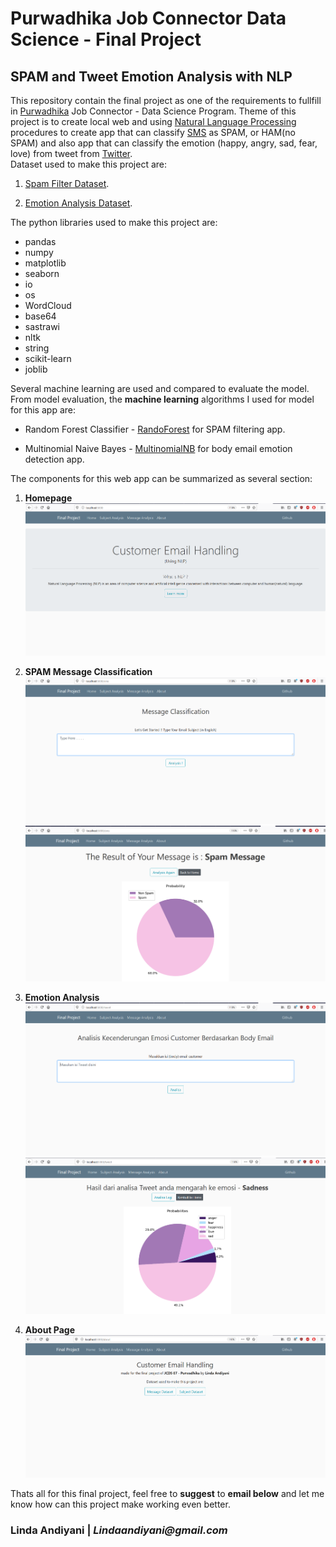 # Purwadhika Job Connector Data Science - Final Project #

## SPAM and Tweet Emotion Analysis with NLP ##

This repository contain the final project as one of the requirements to fullfill in [Purwadhika](https://purwadhika.com/jc-data-science) Job Connector - Data Science Program. Theme of this project is to create local web and using [Natural Language Processing](https://en.wikipedia.org/wiki/Natural_language_processing) procedures to create app that can classify [SMS](https://en.wikipedia.org/wiki/SMS) as SPAM, or HAM(no SPAM) and also app that can classify the emotion (happy, angry, sad, fear, love) from tweet from [Twitter](https://twitter.com/).  
Dataset used to make this project are:

1. [Spam Filter Dataset](https://www.kaggle.com/team-ai/spam-text-message-classification).

2. [Emotion Analysis Dataset](http://nlp.yuliadi.pro/dataset).

The python libraries used to make this project are:

- pandas
- numpy
- matplotlib
- seaborn
- io
- os
- WordCloud
- base64
- sastrawi
- nltk
- string
- scikit-learn
- joblib

Several machine learning are used and compared to evaluate the model. From model evaluation, the **machine learning** algorithms I used for model for this app are:

- Random Forest Classifier - [RandoForest](https://scikit-learn.org/stable/modules/generated/sklearn.ensemble.RandomForestClassifier.html) for SPAM filtering app.

- Multinomial Naive Bayes - [MultinomialNB](https://scikit-learn.org/stable/modules/generated/sklearn.naive_bayes.MultinomialNB.html) for body email emotion detection app.


The components for this web app can be summarized as several section:

1. **Homepage**  
![Homepage](image/Home.png)

2. **SPAM Message Classification**  
![Spam SMS Filter Page](image/Message_analysis.png)  
![Spam SMS Filter Page](image/hasil_sms.png)  

3. **Emotion Analysis**  
![Spam SMS Filter Page](image/twitter_analysis.png)  
![Spam SMS Filter Page](image/hasil_tweet.png)  

4. **About Page**  
![Spam SMS Filter Page](image/about.png)

Thats all for this final project, feel free to **suggest** to **email below** and let me know how can this project make working even better.

### Linda Andiyani | _Lindaandiyani@gmail.com_ ###
